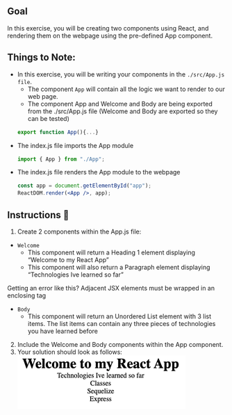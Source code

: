 ## Goal
In this exercise, you will be creating two components using React, and rendering them on the webpage using the pre-defined App component.

## Things to Note: 
- In this exercise, you will be writing your components in the `./src/App.js file`. 
    - The component `App` will contain all the logic we want to render to our web page.
    - The component App and Welcome and Body are being exported from the ./src/App.js file (Welcome and Body are exported so they can be tested)
    ```jsx
    export function App(){...}
    ```
- The index.js file imports the App module
    ```jsx
    import { App } from "./App";
    ```
- The index.js file renders the App module to the webpage
    ```jsx
    const app = document.getElementById("app");
    ReactDOM.render(<App />, app);
    ```

## Instructions 📝
1. Create 2 components within the App.js file: 
- `Welcome`
    - This component will return a Heading 1 element displaying “Welcome to my React App”
    - This component will also return a Paragraph element displaying “Technologies Ive learned so far”

Getting an error like this? Adjacent JSX elements must be wrapped in an enclosing tag

- `Body`
    - This component will return an Unordered List element with 3 list items. The list items can contain any three pieces of technologies you have learned before
2. Include the Welcome and Body components within the App component.
3. Your solution should look as follows:
![exemplar](./exemplar.png)